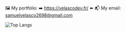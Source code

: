 🖼️ My portfolio: ➡️  https://velascodev.fr/ ⬅️ 
📬 My email: samuelvelasco2698@gmail.com

![Top Langs](https://github-readme-stats.vercel.app/api/top-langs/?username=Samuel2698)

